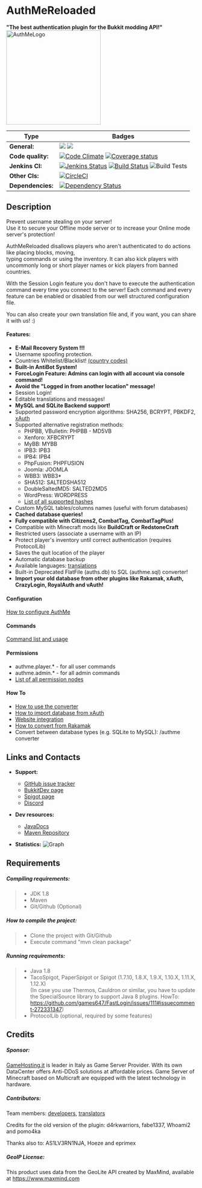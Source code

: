 # AuthMeReloaded
**"The best authentication plugin for the Bukkit modding API!"**
<img src="http://i63.tinypic.com/rtp06o.png" alt="AuthMeLogo" style="width: 250px;"/>

| Type              | Badges                                                                                                                                                                                                                                                                                                                                                                                |
|-------------------|---------------------------------------------------------------------------------------------------------------------------------------------------------------------------------------------------------------------------------------------------------------------------------------------------------------------------------------------------------------------------------------|
| **General:**      | ![](https://tokei.rs/b1/github/AuthMe/AuthMeReloaded?category=code) ![](https://tokei.rs/b1/github/AuthMe/AuthMeReloaded?category=files)                                                                                                                                                                                                                                              |
| **Code quality:** | [![Code Climate](https://codeclimate.com/github/AuthMe/AuthMeReloaded/badges/gpa.svg)](https://codeclimate.com/github/AuthMe/AuthMeReloaded) [![Coverage status](https://coveralls.io/repos/AuthMe-Team/AuthMeReloaded/badge.svg?branch=master&service=github)](https://coveralls.io/github/AuthMe-Team/AuthMeReloaded?branch=master)                                                 |
| **Jenkins CI:**   | [![Jenkins Status](https://img.shields.io/website-up-down-green-red/http/shields.io.svg?label=ci.codemc.org)](https://ci.codemc.org/) [![Build Status](https://ci.codemc.org/buildStatus/icon?job=AuthMe/AuthMeReloaded)](https://ci.codemc.org/job/AuthMe/job/AuthMeReloaded) ![Build Tests](https://img.shields.io/jenkins/t/https/ci.codemc.org/job/AuthMe/job/AuthMeReloaded.svg) |
| **Other CIs:**    | [![CircleCI](https://circleci.com/gh/AuthMe/AuthMeReloaded.svg?style=svg)](https://circleci.com/gh/AuthMe/AuthMeReloaded)                                                                                                                                                                                                                                                             |
| **Dependencies:**   | [![Dependency Status](https://gemnasium.com/badges/github.com/AuthMe/AuthMeReloaded.svg)](https://gemnasium.com/github.com/AuthMe/AuthMeReloaded)                                                                                                                                                                                                                                     |

## Description

Prevent username stealing on your server!<br>
Use it to secure your Offline mode server or to increase your Online mode server's protection!

AuthMeReloaded disallows players who aren't authenticated to do actions like placing blocks, moving,<br>
typing commands or using the inventory. It can also kick players with uncommonly long or short player names or kick players from banned countries.

With the Session Login feature you don't have to execute the authentication command every time you connect to the server! 
Each command and every feature can be enabled or disabled from our well structured configuration file.

You can also create your own translation file and, if you want, you can share it with us! :)

#### Features:
<ul>
  <li><strong>E-Mail Recovery System !!!</strong></li>
  <li>Username spoofing protection.</li>
  <li>Countries Whitelist/Blacklist! <a href="https://dev.maxmind.com/geoip/legacy/codes/iso3166/">(country codes)</a></li>
  <li><strong>Built-in AntiBot System!</strong></li>
  <li><strong>ForceLogin Feature: Admins can login with all account via console command!</strong></li>
  <li><strong>Avoid the "Logged in from another location" message!</strong></li>
  <li>Session Login!</li>
  <li>Editable translations and messages!</li>
  <li><strong>MySQL and SQLite Backend support!</strong></li>
  <li>Supported password encryption algorithms: SHA256, BCRYPT, PBKDF2, <a href="https://github.com/CypherX/xAuth/wiki/Password-Hashing">xAuth</a></li>
  <li>Supported alternative registration methods:<br>
  <ul>
    <li>PHPBB, VBulletin: PHPBB - MD5VB</li>
    <li>Xenforo: XFBCRYPT</li>
    <li>MyBB: MYBB</li>
    <li>IPB3: IPB3</li>
    <li>IPB4: IPB4</li>
    <li>PhpFusion: PHPFUSION</li>
    <li>Joomla: JOOMLA</li>
    <li>WBB3: WBB3*</li>
    <li>SHA512: SALTEDSHA512</li>
    <li>DoubleSaltedMD5: SALTED2MD5</li>
    <li>WordPress: WORDPRESS</li>
    <li><a href="https://github.com/AuthMe/AuthMeReloaded/blob/master/docs/hash_algorithms.md">List of all supported hashes</a></li>
  </ul></li>
  <li>Custom MySQL tables/columns names (useful with forum databases)</li>
  <li><strong>Cached database queries!</strong></li>
  <li><strong>Fully compatible with Citizens2, CombatTag, CombatTagPlus!</strong></li>
  <li>Compatible with Minecraft mods like <strong>BuildCraft or RedstoneCraft</strong></li>
  <li>Restricted users (associate a username with an IP)</li>
  <li>Protect player's inventory until correct authentication (requires ProtocolLib)</li>
  <li>Saves the quit location of the player</li>
  <li>Automatic database backup</li>
  <li>Available languages: <a href="https://github.com/AuthMe/AuthMeReloaded/blob/master/docs/translations.md">translations</a></li>
  <li>Built-in Deprecated FlatFile (auths.db) to SQL (authme.sql) converter!</li>
  <li><strong>Import your old database from other plugins like Rakamak, xAuth, CrazyLogin, RoyalAuth and vAuth!</strong></li>
</ul>

#### Configuration
[How to configure AuthMe](https://github.com/AuthMe/AuthMeReloaded/blob/master/docs/config.md)
#### Commands
[Command list and usage](https://github.com/AuthMe/AuthMeReloaded/blob/master/docs/commands.md)
#### Permissions
- authme.player.* - for all user commands
- authme.admin.* - for all admin commands
- [List of all permission nodes](http://github.com/AuthMe/AuthMeReloaded/blob/master/docs/permission_nodes.md)

#### How To
- [How to use the converter](https://github.com/AuthMe/AuthMeReloaded/wiki/Converters)
- [How to import database from xAuth](https://dev.bukkit.org/projects/authme-reloaded/pages/how-to-import-database-from-xauth)
- [Website integration](https://github.com/AuthMe/AuthMeReloaded/tree/master/samples/website_integration)
- [How to convert from Rakamak](https://dev.bukkit.org/projects/authme-reloaded/pages/how-to-import-database-from-rakamak)
- Convert between database types (e.g. SQLite to MySQL): /authme converter


## Links and Contacts

 - **Support:**
   - [GitHub issue tracker](https://github.com/AuthMe/AuthMeReloaded/issues)
   - [BukkitDev page](https://dev.bukkit.org/projects/authme-reloaded)
   - [Spigot page](https://www.spigotmc.org/resources/authmereloaded.6269/)
   - [Discord](https://discord.gg/Vn9eCyE)

- **Dev resources:**
  - <a href="https://ci.codemc.org/job/AuthMe/job/AuthMeReloaded/javadoc/">JavaDocs</a>
  - <a href="http://repo.codemc.org/repository/maven-public/">Maven Repository</a>

- **Statistics:**
    ![Graph](https://bstats.org/signatures/bukkit/AuthMe.svg)

## Requirements

##### Compiling requirements:
>- JDK 1.8
>- Maven
>- Git/Github (Optional)

##### How to compile the project:
>- Clone the project with Git/Github
>- Execute command "mvn clean package"

##### Running requirements:
>- Java 1.8
>- TacoSpigot, PaperSpigot or Spigot (1.7.10, 1.8.X, 1.9.X, 1.10.X, 1.11.X, 1.12.X)<br>
   (In case you use Thermos, Cauldron or similar, you have to update the SpecialSource library to support Java 8 plugins.
   HowTo: https://github.com/games647/FastLogin/issues/111#issuecomment-272331347)
>- ProtocolLib (optional, required by some features)

## Credits

##### Sponsor:
[GameHosting.it](http://www.gamehosting.it) is leader in Italy as Game Server Provider. With its own DataCenter offers Anti-DDoS solutions at affordable prices. Game Server of Minecraft based on Multicraft are equipped with the latest technology in hardware.

##### Contributors:
Team members: <a href="https://github.com/AuthMe/AuthMeReloaded/wiki/Development-team">developers</a>, <a href="https://github.com/AuthMe/AuthMeReloaded/wiki/Translators">translators</a>

Credits for the old version of the plugin: d4rkwarriors, fabe1337, Whoami2 and pomo4ka

Thanks also to: AS1LV3RN1NJA, Hoeze and eprimex

##### GeoIP License:
This product uses data from the GeoLite API created by MaxMind, available at https://www.maxmind.com
